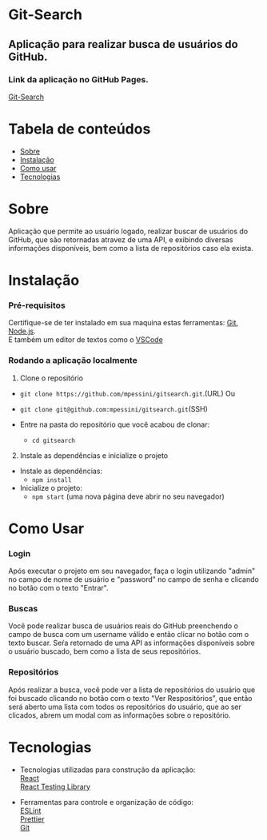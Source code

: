 # Git-Search

## Aplicação para realizar busca de usuários do GitHub.

### Link da aplicação no GitHub Pages.
[Git-Search](https://mpessini.github.io/gitsearch/)

Tabela de conteúdos
=================
  * [Sobre](#Sobre)
  * [Instalação](#instalação)
  * [Como usar](#como-usar)
  * [Tecnologias](#tecnologias)

Sobre
=====
Aplicação que permite ao usuário logado, realizar buscar de usuários
do GitHub, que são retornadas atravez de uma API, e exibindo diversas
informações disponíveis, bem como a lista de repositórios caso ela exista.


Instalação
==========
### Pré-requisitos
Certifique-se de ter instalado em sua maquina estas ferramentas:
[Git](https://git-scm.com), [Node.js](https://nodejs.org/en/).  
E também um editor de textos como o [VSCode](https://code.visualstudio.com/)

### Rodando a aplicação localmente
1. Clone o repositório
  * `git clone https://github.com/mpessini/gitsearch.git`.(URL)
    Ou
  * `git clone git@github.com:mpessini/gitsearch.git`(SSH)

  * Entre na pasta do repositório que você acabou de clonar:
    * `cd gitsearch`

2. Instale as dependências e inicialize o projeto
  * Instale as dependências:
    * `npm install`
  * Inicialize o projeto:
    * `npm start` (uma nova página deve abrir no seu navegador)

Como Usar
=========
### Login
Após executar o projeto em seu navegador, faça o login utilizando
"admin" no campo de nome de usuário e "password" no campo de senha e
clicando no botão com o texto "Entrar".

### Buscas
Você pode realizar busca de usuários reais do GitHub preenchendo o
campo de busca com um username válido e então clicar no botão com o texto buscar.
Seŕa retornado de uma API as informações disponíveis sobre o usuário buscado,
bem como a lista de seus repositórios.

### Repositórios
Após realizar a busca, você pode ver a lista de repositórios do usuário que
foi buscado clicando no botão com o texto "Ver Respositórios", que então será aberto
uma lista com todos os repositórios do usuário, que ao ser clicados, abrem um modal
com as informações sobre o repositório.

Tecnologias
===========
* Tecnologias utilizadas para construção da aplicação:  
[React](https://pt-br.reactjs.org/)  
[React Testing Library](https://testing-library.com/)  

* Ferramentas para controle e organização de código:  
[ESLint](https://eslint.org/)  
[Prettier](https://prettier.io/)  
[Git](https://git-scm.com)